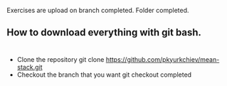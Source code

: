 Exercises are upload on branch completed. Folder completed.

## How to download everything with git bash.
#

* Clone the repository
git clone https://github.com/pkyurkchiev/mean-stack.git
* Checkout the branch that you want
git checkout completed